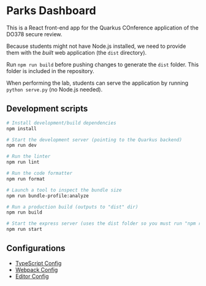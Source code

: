 # Parks Dashboard

This is a React front-end app for the Quarkus COnference application of the DO378 secure review.

Because students might not have Node.js installed, we need to provide them with the _built_ web application (the `dist` directory).

Run `npm run build` before pushing changes to generate the `dist` folder.
This folder is included in the repository.

When performing the lab, students can serve the application by running `python serve.py` (no Node.js needed).

## Development scripts
```sh
# Install development/build dependencies
npm install

# Start the development server (pointing to the Quarkus backend)
npm run dev

# Run the linter
npm run lint

# Run the code formatter
npm run format

# Launch a tool to inspect the bundle size
npm run bundle-profile:analyze

# Run a production build (outputs to "dist" dir)
npm run build

# Start the express server (uses the dist folder so you must run "npm run build" first)
npm run start
```

## Configurations
* [TypeScript Config](./tsconfig.json)
* [Webpack Config](./webpack.common.js)
* [Editor Config](./.editorconfig)

